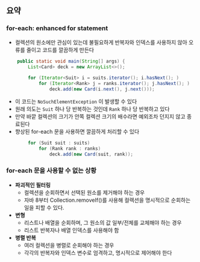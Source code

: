 ## 요약

### for-each: enhanced for statement
- 컬렉션의 원소에만 관심이 있는데 불필요하게 반복자와 인덱스를 사용하지 않아 오류를 줄이고 코드를 깔끔하게 만든다

```java
    public static void main(String[] args) {
        List<Card> deck = new ArrayList<>();
        
        for (Iterator<Suit> i = suits.iterator(); i.hasNext(); )
            for (Iterator<Rank> j = ranks.iterator(); j.hasNext(); )
                deck.add(new Card(i.next(), j.next()));
```
- 이 코드는 `NoSuchElementException` 이 발생할 수 있다 
- 원래 의도는 `Suit` 하나 당 반복하는 것인데 `Rank`  하나 당 반복하고 있다
- 만약 바깥 컬렉션의 크기가 안쪽 컬렉션 크기의 배수라면 예외조차 던지지 않고 종료된다 
- 향상된 for-each 문을 사용하면 깔끔하게 처리할 수 있다


```java
        for (Suit suit : suits)
            for (Rank rank : ranks)
                deck.add(new Card(suit, rank));
```

### for-each 문을 사용할 수 없는 상황

- **파괴적인 필터링**
    - 컬렉션을 순회하면서 선택된 원소를 제거해야 하는 경우
    - 자바 8부터 Collection.removeIf()를 사용해 컬렉션을 명시적으로 순회하는 일을 피할 수 있다.
- **변형**
    - 리스트나 배열을 순회하며, 그 원소의 값 일부/전체를 교체해야 하는 경우
    - 리스트 반복자나 배열 인덱스를 사용해야 함
- **병렬 반복**
    - 여러 컬렉션을 병렬로 순회해야 하는 경우
    - 각각의 반복자와 인덱스 변수로 엄격하고, 명시적으로 제어해야 한다